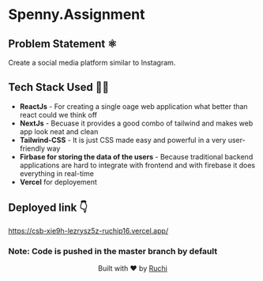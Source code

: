 # Spenny.Assignment

## Problem Statement ⚛️ 

Create a social media platform similar to Instagram.

## Tech Stack Used 👩‍💻

- **ReactJs** - For creating a single oage web application what better than react could we think off
- **NextJs** - Becuase it provides a good combo of tailwind and makes web app look neat and clean
- **Tailwind-CSS** - It is just CSS made easy and powerful in a very user-friendly way
- **Firbase for storing the data of the users** - Because traditional backend applications are hard to integrate with frontend and with firebase it does everything in real-time 
- **Vercel** for deployement

## Deployed link 👇

https://csb-xie9h-lezrysz5z-ruchip16.vercel.app/

### Note: Code is pushed in the master branch by default

<p align="center">
Built with ❤️ by <a href="https://github.com/Ruchip16" target="blank">Ruchi</a>


